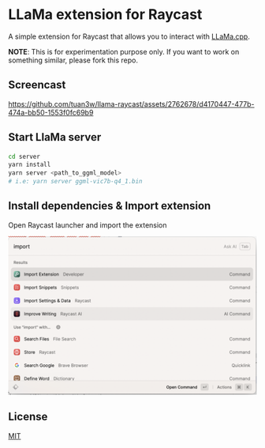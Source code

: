 # LLaMa extension for Raycast

A simple extension for Raycast that allows you to interact with [LLaMa.cpp](https://github.com/ggerganov/llama.cpp).

**NOTE**: This is for experimentation purpose only. If you want to work on something similar, please fork this repo.


## Screencast



https://github.com/tuan3w/llama-raycast/assets/2762678/d4170447-477b-474a-bb50-1553f0fc69b9


## Start LlaMa server

```bash
cd server
yarn install
yarn server <path_to_ggml_model>
# i.e: yarn server ggml-vic7b-q4_1.bin
```

## Install dependencies & Import extension

Open Raycast launcher and import the extension

![import-extension](assets/import-extension.png)


## License

[MIT](LICENSE)

